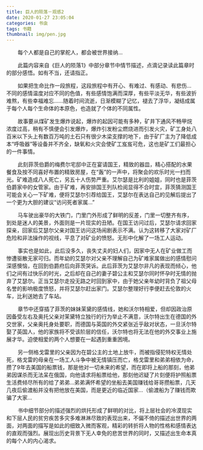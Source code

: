 ```yaml
---
title: 巨人的陨落－观感2
date: 2020-01-27 23:05:04
categories: 书虫
tags: 书籍
thumbnail: img/pen.jpg
---
```

<style type="text/css">
.td{text-indent:30px;}
</style>

<p class="td">
  每个人都是自己的掌舵人，都会被世界接纳...
</p>

<!-- more -->

<p class="td">
  此篇内容来自《巨人的陨落1》中部分章节中情节描述，点滴记录读此篇章时的部分感悟。如有不当，还请指正。
</p>

<p class="td">
  如果把生命比作一段旅程，这段旅程中有开心、有难过、有感动、有悲伤...不同的感情温度对应不同的色值，有些感情饱满而深厚，有些平淡无华，有些波折难熬，有些幸福难忘......随着时间流逝，日渐模糊了记忆，褪去了浮华，凝结成属于每个人每个生命体的本原色，也造就了个体的不同属性。
</p>

<p class="td">
  故事要从煤矿发生爆炸说起，爆炸的起因可能有多种，矿井下通风不畅甲烷浓度过高，稍有不慎便会引发爆炸，爆炸引发粉尘燃烧进而引发火灾，矿工身处八百米以下头上有数百万吨的土石只有很少木梁支撑的地下，由于矿厂主为了降低成本“呼吸器”等设备并不齐全，缺氧和火灾会使矿工岌岌可危，这也是矿工们最担心的一件事情。
</p>

<p class="td">
  此刻菲茨伯爵的梅费尔宅邸中正在宴请国王，精致的器皿，精心搭配的水果餐食及按不同喜好布置的精致房屋，在“轰”的一声中，将聚会的欢乐时光一扫而光。矿难造成八人死亡，另五十人伤势严重。艾尔瑟是比利的姐姐，同时也是菲茨伯爵家中的女管家。由于矿难，再安排国王列队检阅显得不合时宜，菲茨猜测国王可能会关心一下矿难，便将艾瑟尔引荐给国王，艾瑟尔在表达自己的见解后提出了一个更为大胆的建议“访问死者家属...”
</p>

<p class="td">
  马车驶出豪华的大铁门，门里门外形成了鲜明的反差，门里一切整齐有序，到处是迷人的美景，外面则是一片现实的丑陋。在国王访问过后，艾瑟尔请求回家探亲，回家后艾瑟尔父亲对国王访问这场闹剧表示不满。认为这转移了大家对矿厂危险和非法操作的视线，平息了对矿业的愤怒。无形中化解了一场工人运动。
</p>

<p class="td">
  事实也是如此，此后没多久，丧失丈夫的妇人们，因家中无人在矿业做工而惨遭驱散无家可归。而年幼的艾瑟尔对父亲不理解自己为矿难家属做出的感情慰问深感懊恼，在回到伯爵府后向菲茨哭诉。此后菲茨为艾瑟尔非凡的表现而倾心，他们之间有过快乐的时光，之后却在自己的妻子碧公主和艾瑟尔同时怀孕时无情的抛弃了艾瑟尔。正当艾瑟尔走投无路之时回到家中，由于她父亲年幼时背负了祖父母名誉的影响极度愤怒，并将艾瑟尔赶出家门。艾瑟尔整理好行李便赶去伦敦的火车，比利送她去了车站。
</p>

<p class="td">
  章节中还穿插了菲茨的妹妹茉黛的感情线，她和沃尔特相爱，但却因政治原因备受左右及奥托父亲对茉黛特立独行的行为举止不满意，沃尔特出生在德国的外交世家，父亲奥托身处要职，而德国与英国的外交紧张近乎敌对状态，一旦沃尔特娶了英国人，他的家族将不受该阶层的信任，沃尔特也将无法在他的外交事业上施展才华。迫使相爱的两个人想要在一起遇到重重困境。
</p>

<p class="td">
  另一侧格戈雷里的父亲因为在碧公主的土地上放牛，而被指侵犯特权无情处死，格戈雷的母亲在一场工人斗争中被无情镇压而亡，格戈雷里和弟弟相依为命，攒了9年去美国的船票钱，那是他对一切未来的希望，而在即将上船的那刻，他弟弟因谋杀而无法呆在俄国，向他请求将船票给他，那刻他迟疑了片刻便将护照船票生活费倾尽所有的给了弟弟…弟弟满怀希望的坐船去美国赚钱给哥哥攒船票，几天几夜后偷渡船并没有把他放在美国，而是更近的临近国家…（偷渡船为了赚钱而欺骗了大家…
</p>

<p class="td">
  书中细节部分的描述强烈的烘托形成了鲜明的对比，将上层社会的冷漠现实和下层人民的贫穷疾苦多灾多难淋淋尽致的表现出来，不偏不倚的描述出世界的两面，对两面的描写是如此的细致入微而客观，精彩的转折将人物的性格和感情表达的直观而强烈。展现出历史背景下无人幸免的悲苦世界的同时，又描述出生命本真的每个人的内心渴求。
</p>

